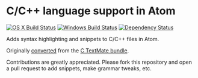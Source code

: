 # C/C++ language support in Atom
[![OS X Build Status](https://travis-ci.org/atom/language-c.svg?branch=master)](https://travis-ci.org/atom/language-c)
[![Windows Build Status](https://ci.appveyor.com/api/projects/status/8oy1hmp4yrij7c32/branch/master?svg=true)](https://ci.appveyor.com/project/Atom/language-c/branch/master)
[![Dependency Status](https://david-dm.org/atom/language-c.svg)](https://david-dm.org/atom/language-c)

Adds syntax highlighting and snippets to C/C++ files in Atom.

Originally [converted](http://atom.io/docs/latest/converting-a-text-mate-bundle)
from the [C TextMate bundle](https://github.com/textmate/c.tmbundle).

Contributions are greatly appreciated. Please fork this repository and open a
pull request to add snippets, make grammar tweaks, etc.
